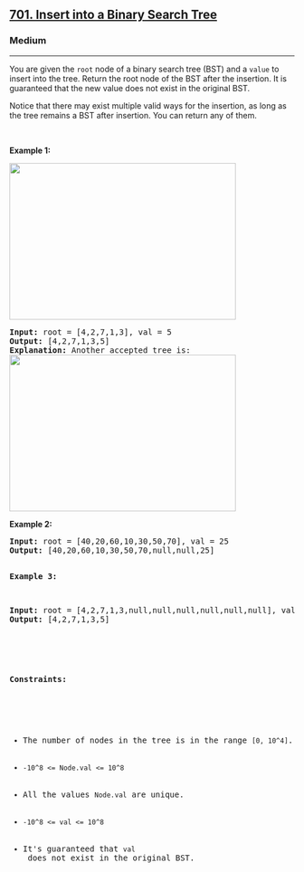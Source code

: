 <h2><a href="https://leetcode.com/problems/insert-into-a-binary-search-tree/description/">701. Insert into a Binary Search Tree</a></h2><h3>Medium</h3><hr><div><p>You are given the <code>root</code> node of a binary search tree (BST) and a <code>value</code> to insert into the tree. Return the root node of the BST after the insertion. It is guaranteed that the new value does not exist in the original BST.

Notice that there may exist multiple valid ways for the insertion, as long as the tree remains a BST after insertion. You can return any of them.

<p>&nbsp;</p>
<p><strong>Example 1:</strong></p>
<img alt="" src="https://assets.leetcode.com/uploads/2020/10/05/insertbst.jpg" style="width: 400px; height: 277px;">
<pre><strong>Input:</strong> root = [4,2,7,1,3], val = 5
<strong>Output:</strong> [4,2,7,1,3,5]
<strong>Explanation:</strong> Another accepted tree is:
<img alt="" src="https://assets.leetcode.com/uploads/2020/10/05/bst.jpg" style="width: 400px; height: 277px;">
</pre>

<p><strong>Example 2:</strong></p>
<pre><strong>Input:</strong> root = [40,20,60,10,30,50,70], val = 25
<strong>Output:</strong> [40,20,60,10,30,50,70,null,null,25]

<p><strong>Example 3:</strong></p>
<pre><strong>Input:</strong> root = [4,2,7,1,3,null,null,null,null,null,null], val = 5
<strong>Output:</strong> [4,2,7,1,3,5]

<p>&nbsp;</p>
<p><strong>Constraints:</strong></p>

<ul>
	<li>The number of nodes in the tree is in the range <code>[0, 10^4]</code>.</li>
	<li><code>-10^8 <= Node.val <= 10^8</code></li>
    <li>All the values <code>Node.val</code> are unique.</li>
    <li><code>-10^8 <= val <= 10^8</code></li>
    <li>It's guaranteed that <code>val</code> does not exist in the original BST.</li>
</ul>
</div>